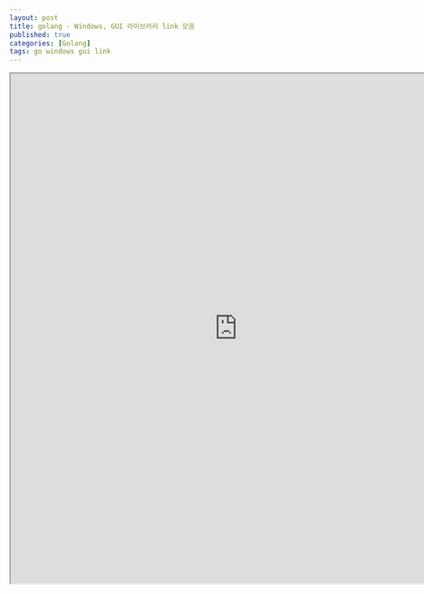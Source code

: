 ```yaml
---
layout: post
title: golang - Windows, GUI 라이브러리 link 모음
published: true
categories: [Golang]
tags: go windows gui link
---
```

<iframe width="800" height="900" src="https://docs.google.com/document/d/e/2PACX-1vRVF-DgCrAi3S2UdCqHWM6WAfYQzoq2G1tWRDYZBfceQSnx431vsmSFJjW1B5mC71h4PmF7KzqEYFZW/pub?embedded=true"></iframe>  


